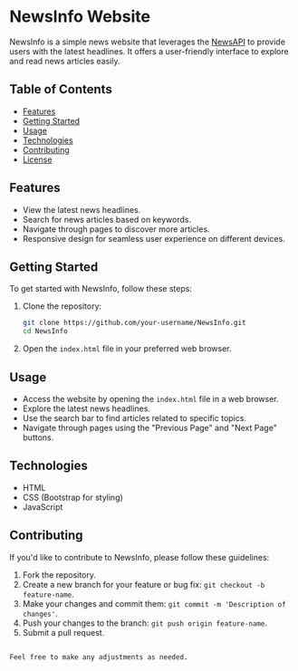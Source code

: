 # NewsInfo Website

NewsInfo is a simple news website that leverages the [NewsAPI](https://newsapi.org/) to provide users with the latest headlines. It offers a user-friendly interface to explore and read news articles easily.

## Table of Contents

- [Features](#features)
- [Getting Started](#getting-started)
- [Usage](#usage)
- [Technologies](#technologies)
- [Contributing](#contributing)
- [License](#license)

## Features

- View the latest news headlines.
- Search for news articles based on keywords.
- Navigate through pages to discover more articles.
- Responsive design for seamless user experience on different devices.

## Getting Started

To get started with NewsInfo, follow these steps:

1. Clone the repository:

   ```bash
   git clone https://github.com/your-username/NewsInfo.git
   cd NewsInfo
   ```

2. Open the `index.html` file in your preferred web browser.

## Usage

- Access the website by opening the `index.html` file in a web browser.
- Explore the latest news headlines.
- Use the search bar to find articles related to specific topics.
- Navigate through pages using the "Previous Page" and "Next Page" buttons.

## Technologies

- HTML
- CSS (Bootstrap for styling)
- JavaScript

## Contributing

If you'd like to contribute to NewsInfo, please follow these guidelines:

1. Fork the repository.
2. Create a new branch for your feature or bug fix: `git checkout -b feature-name`.
3. Make your changes and commit them: `git commit -m 'Description of changes'`.
4. Push your changes to the branch: `git push origin feature-name`.
5. Submit a pull request.

```

Feel free to make any adjustments as needed.
